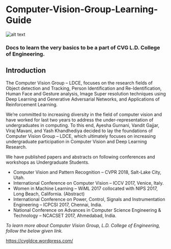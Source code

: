 # Computer-Vision-Group-Learning-Guide

![alt text](https://raw.githubusercontent.com/virajmavani/Computer-Vision-Group-Learning-Guide/master/data_repo/cropped-cvg-ldce1.png)

### Docs to learn the very basics to be a part of CVG L.D. College of Engineering.

## Introduction

The Computer Vision Group – LDCE, focuses on the research fields of Object detection and Tracking, Person Identification and Re-Identification, Human Face and Gesture analysis, Image Super resolution techniques using Deep Learning and Generative Adversarial Networks, and Applications of Reinforcement Learning.

We’re committed to increasing diversity in the field of computer vision and have worked for last two years to address the under-representation of undergraduates in computing. To this end, Ayesha Gurnani, Vandit Gajjar, Viraj Mavani, and Yash Khandhediya decided to lay the foundations of Computer Vision Group – LDCE, which ultimately focuses on increasing undergraduate participation in Computer Vision and Deep Learning Research.

We have published papers and abstracts on following conferences and workshops as Undergraduate Students.

* Computer Vision and Pattern Recognition  – CVPR 2018, Salt-Lake City, Utah.
* International Conference on Computer Vision – ICCV 2017, Venice, Italy.
* Women in Machine Learning – WiML 2017 collocated with NIPS 2017, Long Beach, California. (Abstract)
* International Conference on Power, Control, Signals and Instrumentation Engineering – ICPCSI 2017, Chennai, India.
* National Conference on Advances in Computer Science Engineering & Technology – NCACSET 2017, Ahmedabad, India.

*To learn more about Computer Vision Group, L.D. College of Engineering, follow the below given link.*

https://cvgldce.wordpress.com/

